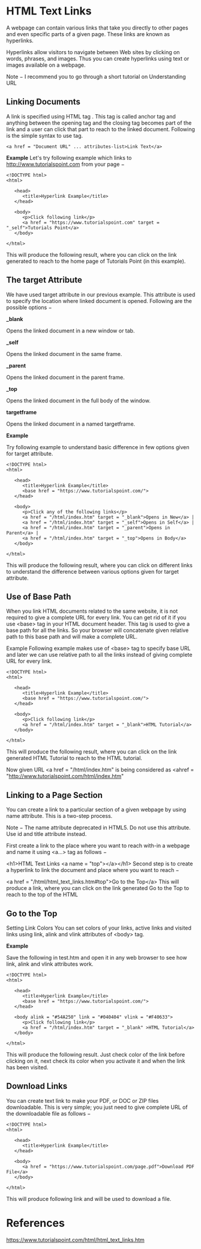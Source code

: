 # HTML Text Links

A webpage can contain various links that take you directly to other pages and even specific parts of a given page. These links are known as hyperlinks.

Hyperlinks allow visitors to navigate between Web sites by clicking on words, phrases, and images. Thus you can create hyperlinks using text or images available on a webpage.

Note − I recommend you to go through a short tutorial on Understanding URL

## Linking Documents
A link is specified using HTML tag <a>. This tag is called anchor tag and anything between the opening <a> tag and the closing </a> tag becomes part of the link and a user can click that part to reach to the linked document. Following is the simple syntax to use <a> tag.

```
<a href = "Document URL" ... attributes-list>Link Text</a>
```

**Example**
Let's try following example which links to http://www.tutorialspoint.com from your page −
```
<!DOCTYPE html>
<html>

   <head>
      <title>Hyperlink Example</title>
   </head>

   <body>
      <p>Click following link</p>
      <a href = "https://www.tutorialspoint.com" target = "_self">Tutorials Point</a>
   </body>

</html>
```
This will produce the following result, where you can click on the link generated to reach to the home page of Tutorials Point (in this example).


## The target Attribute
We have used target attribute in our previous example. This attribute is used to specify the location where linked document is opened. Following are the possible options −

**_blank**

Opens the linked document in a new window or tab.

**_self**

Opens the linked document in the same frame.

**_parent**

Opens the linked document in the parent frame.

**_top**

Opens the linked document in the full body of the window.

**targetframe**

Opens the linked document in a named targetframe.

**Example**

Try following example to understand basic difference in few options given for target attribute.
```
<!DOCTYPE html>
<html>

   <head>
      <title>Hyperlink Example</title>
      <base href = "https://www.tutorialspoint.com/">
   </head>

   <body>
      <p>Click any of the following links</p>
      <a href = "/html/index.htm" target = "_blank">Opens in New</a> |
      <a href = "/html/index.htm" target = "_self">Opens in Self</a> |
      <a href = "/html/index.htm" target = "_parent">Opens in Parent</a> |
      <a href = "/html/index.htm" target = "_top">Opens in Body</a>
   </body>

</html>
```
This will produce the following result, where you can click on different links to understand the difference between various options given for target attribute.


## Use of Base Path
When you link HTML documents related to the same website, it is not required to give a complete URL for every link. You can get rid of it if you use \<base> tag in your HTML document header. This tag is used to give a base path for all the links. So your browser will concatenate given relative path to this base path and will make a complete URL.

Example
Following example makes use of \<base> tag to specify base URL and later we can use relative path to all the links instead of giving complete URL for every link.

```
<!DOCTYPE html>
<html>

   <head>
      <title>Hyperlink Example</title>
      <base href = "https://www.tutorialspoint.com/">
   </head>

   <body>
      <p>Click following link</p>
      <a href = "/html/index.htm" target = "_blank">HTML Tutorial</a>
   </body>

</html>
```
This will produce the following result, where you can click on the link generated HTML Tutorial to reach to the HTML tutorial.

Now given URL \<a href = "/html/index.htm" is being considered as \<ahref = "http://www.tutorialspoint.com/html/index.htm"


## Linking to a Page Section
You can create a link to a particular section of a given webpage by using name attribute. This is a two-step process.

Note − The name attribute deprecated in HTML5. Do not use this attribute. Use id and title attribute instead.

First create a link to the place where you want to reach with-in a webpage and name it using \<a...> tag as follows −

\<h1>HTML Text Links \<a name = "top">\</a>\</h1>
Second step is to create a hyperlink to link the document and place where you want to reach −

\<a href = "/html/html_text_links.htm#top">Go to the Top\</a>
This will produce a link, where you can click on the link generated Go to the Top to reach to the top of the HTML

## Go to the Top
Setting Link Colors
You can set colors of your links, active links and visited links using link, alink and vlink attributes of \<body> tag.

**Example**

Save the following in test.htm and open it in any web browser to see how link, alink and vlink attributes work.
```
<!DOCTYPE html>
<html>

   <head>
      <title>Hyperlink Example</title>
      <base href = "https://www.tutorialspoint.com/">
   </head>

   <body alink = "#54A250" link = "#040404" vlink = "#F40633">
      <p>Click following link</p>
      <a href = "/html/index.htm" target = "_blank" >HTML Tutorial</a>
   </body>

</html>
```
This will produce the following result. Just check color of the link before clicking on it, next check its color when you activate it and when the link has been visited.


## Download Links
You can create text link to make your PDF, or DOC or ZIP files downloadable. This is very simple; you just need to give complete URL of the downloadable file as follows −
```
<!DOCTYPE html>
<html>

   <head>
      <title>Hyperlink Example</title>
   </head>

   <body>
      <a href = "https://www.tutorialspoint.com/page.pdf">Download PDF File</a>
   </body>

</html>
```
This will produce following link and will be used to download a file.


# References
https://www.tutorialspoint.com/html/html_text_links.htm
